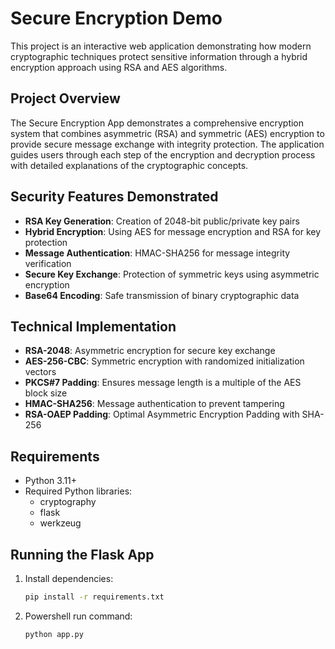 # Secure Encryption Demo

This project is an interactive web application demonstrating how modern cryptographic techniques protect sensitive information through a hybrid encryption approach using RSA and AES algorithms.

## Project Overview

The Secure Encryption App demonstrates a comprehensive encryption system that combines asymmetric (RSA) and symmetric (AES) encryption to provide secure message exchange with integrity protection. The application guides users through each step of the encryption and decryption process with detailed explanations of the cryptographic concepts.

## Security Features Demonstrated

- **RSA Key Generation**: Creation of 2048-bit public/private key pairs
- **Hybrid Encryption**: Using AES for message encryption and RSA for key protection
- **Message Authentication**: HMAC-SHA256 for message integrity verification
- **Secure Key Exchange**: Protection of symmetric keys using asymmetric encryption
- **Base64 Encoding**: Safe transmission of binary cryptographic data

## Technical Implementation

- **RSA-2048**: Asymmetric encryption for secure key exchange
- **AES-256-CBC**: Symmetric encryption with randomized initialization vectors
- **PKCS#7 Padding**: Ensures message length is a multiple of the AES block size
- **HMAC-SHA256**: Message authentication to prevent tampering
- **RSA-OAEP Padding**: Optimal Asymmetric Encryption Padding with SHA-256

## Requirements
- Python 3.11+
- Required Python libraries: 
  - cryptography
  - flask
  - werkzeug

## Running the Flask App
1. Install dependencies:
   ```bash
   pip install -r requirements.txt
   ```
2. Powershell run command:
   ```bash
   python app.py
   ```

